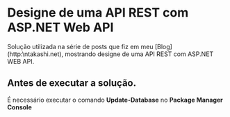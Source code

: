# Designe de uma API REST com ASP.NET Web API

Solução utilizada na série de posts que fiz em meu [Blog] (http:\\ntakashi.net), mostrando designe de uma API REST com ASP.NET WEB API.

## Antes de executar a solução.

É necessário executar o comando **Update-Database** no **Package Manager Console**
